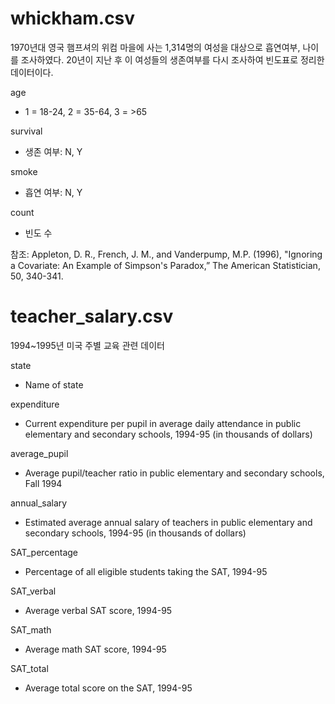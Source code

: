 # whickham.csv

1970년대 영국 햄프셔의 위컴 마을에 사는 1,314명의 여성을 대상으로 흡연여부, 나이를 조사하였다.
20년이 지난 후 이 여성들의 생존여부를 다시 조사하여 빈도표로 정리한 데이터이다.

age  
- 1 = 18-24, 2 = 35-64, 3 = >65

survival  
- 생존 여부: N, Y

smoke  
- 흡연 여부: N, Y

count  
- 빈도 수

참조: Appleton, D. R., French, J. M., and Vanderpump, M.P. (1996), "Ignoring a Covariate: An
Example of Simpson's Paradox,” The American Statistician, 50, 340-341.


# teacher_salary.csv

1994~1995년 미국 주별 교육 관련 데이터 

state  
- Name of state

expenditure  
- Current expenditure per pupil in average daily attendance in public elementary and secondary schools, 1994-95 (in thousands of dollars)
            
average_pupil
- Average pupil/teacher ratio in public elementary and secondary schools, Fall 1994

annual_salary  
- Estimated average annual salary of teachers in public 
            elementary and secondary schools, 1994-95 (in thousands of 
            dollars)

SAT_percentage   
- Percentage of all eligible students taking the SAT, 1994-95

SAT_verbal  
- Average verbal SAT score, 1994-95

SAT_math  
- Average math SAT score, 1994-95

SAT_total  
- Average total score on the SAT, 1994-95 
